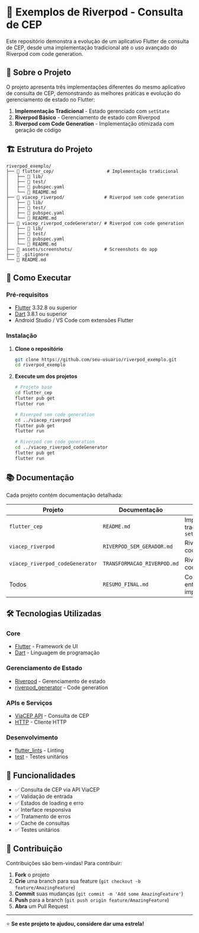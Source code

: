 # 📱 Exemplos de Riverpod - Consulta de CEP

Este repositório demonstra a evolução de um aplicativo Flutter de consulta de CEP, desde uma implementação tradicional até o uso avançado do Riverpod com code generation.

## 🎯 Sobre o Projeto

O projeto apresenta três implementações diferentes do mesmo aplicativo de consulta de CEP, demonstrando as melhores práticas e evolução do gerenciamento de estado no Flutter:

1. **Implementação Tradicional** - Estado gerenciado com `setState`
2. **Riverpod Básico** - Gerenciamento de estado com Riverpod
3. **Riverpod com Code Generation** - Implementação otimizada com geração de código

## 🏗️ Estrutura do Projeto

```
riverpod_exemplo/
├── 📁 flutter_cep/                    # Implementação tradicional
│   ├── 📁 lib/
│   ├── 📁 test/
│   ├── 📄 pubspec.yaml
│   └── 📄 README.md
├── 📁 viacep_riverpod/               # Riverpod sem code generation
│   ├── 📁 lib/
│   ├── 📁 test/
│   ├── 📄 pubspec.yaml
│   └── 📄 README.md
├── 📁 viacep_riverpod_codeGenerator/ # Riverpod com code generation
│   ├── 📁 lib/
│   ├── 📁 test/
│   ├── 📄 pubspec.yaml
│   └── 📄 README.md
├── 📁 assets/screenshots/            # Screenshots do app
├── 📄 .gitignore
└── 📄 README.md
```

## 🚀 Como Executar

### Pré-requisitos

- [Flutter](https://flutter.dev/docs/get-started/install) 3.32.8 ou superior
- [Dart](https://dart.dev/get-dart) 3.8.1 ou superior
- Android Studio / VS Code com extensões Flutter

### Instalação

1. **Clone o repositório**
   ```bash
   git clone https://github.com/seu-usuario/riverpod_exemplo.git
   cd riverpod_exemplo
   ```

2. **Execute um dos projetos**
   ```bash
   # Projeto base
   cd flutter_cep
   flutter pub get
   flutter run

   # Riverpod sem code generation
   cd ../viacep_riverpod
   flutter pub get
   flutter run

   # Riverpod com code generation
   cd ../viacep_riverpod_codeGenerator
   flutter pub get
   flutter run
   ```

## 📚 Documentação

Cada projeto contém documentação detalhada:

| Projeto | Documentação | Descrição |
|---------|--------------|-----------|
| `flutter_cep` | `README.md` | Implementação tradicional com `setState` |
| `viacep_riverpod` | `RIVERPOD_SEM_GERADOR.md` | Riverpod sem code generation |
| `viacep_riverpod_codeGenerator` | `TRANSFORMACAO_RIVERPOD.md` | Riverpod com code generation |
| Todos | `RESUMO_FINAL.md` | Comparativo entre as implementações |

## 🛠️ Tecnologias Utilizadas

### Core
- [Flutter](https://flutter.dev/) - Framework de UI
- [Dart](https://dart.dev/) - Linguagem de programação

### Gerenciamento de Estado
- [Riverpod](https://riverpod.dev/) - Gerenciamento de estado
- [riverpod_generator](https://pub.dev/packages/riverpod_generator) - Code generation

### APIs e Serviços
- [ViaCEP API](https://viacep.com.br/) - Consulta de CEP
- [HTTP](https://pub.dev/packages/http) - Cliente HTTP

### Desenvolvimento
- [flutter_lints](https://pub.dev/packages/flutter_lints) - Linting
- [test](https://pub.dev/packages/test) - Testes unitários


## 📱 Funcionalidades

- ✅ Consulta de CEP via API ViaCEP
- ✅ Validação de entrada
- ✅ Estados de loading e erro
- ✅ Interface responsiva
- ✅ Tratamento de erros
- ✅ Cache de consultas
- ✅ Testes unitários

## 🤝 Contribuição

Contribuições são bem-vindas! Para contribuir:

1. **Fork** o projeto
2. **Crie** uma branch para sua feature (`git checkout -b feature/AmazingFeature`)
3. **Commit** suas mudanças (`git commit -m 'Add some AmazingFeature'`)
4. **Push** para a branch (`git push origin feature/AmazingFeature`)
5. **Abra** um Pull Request

---

⭐ **Se este projeto te ajudou, considere dar uma estrela!**
